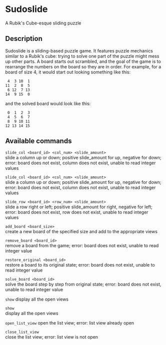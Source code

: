 Sudoslide
===============================

A Rubik's Cube-esque sliding puzzle

Description
-------------------------------
Sudoslide is a sliding-based puzzle game. It features puzzle mechanics similar
to a Rubik's cube: trying to solve one part of the puzzle might mess up other
parts. A board starts out scrambled, and the goal of the game is to rearrange 
the numbers on the board so they are in order. For example, 
for a board of size 4, it would start out looking something like this:  

     4  3 10  1  
    11  2  8  5  
     6 12  7 13  
    14  9 15  0  

and the solved board would look like this:  

     0  1  2  3  
     4  5  6  7  
     8  9 10 11  
    12 13 14 15  

Available commands
-------------------------------
```slide_col <board_id> <col_num> <slide_amount>```  
	slide a column up or 
  down; positive slide_amount for up, negative for down; error: board does not 
  exist, column does not exist, unable to read integer values

```slide_col <board_id> <col_num> <slide_amount>```  
	slide a column up or 
	down; positive slide_amount for up, negative for down; error: board does not 
	exist, column does not exist, unable to read integer values  

```slide_row <board_id> <row_num> <slide_amount>```  
	slide a row right or 
	left; positive slide_amount for right, negative for left; error: board does not 
	exist, row does not exist, unable to read integer values  

```add_board <board_size>```  
	create a new board of the specified size 
	and add to the appropriate views  

```remove_board <board_id>```  
	remove a board from the game; error: board does
	not exist, unable to read integer value  

```restore_original <board_id>```  
	restore a board to its original state;
	error: board does not exist, unable to read integer value  

```solve_board <board_id>```  
	solve the board step by step from original state;
	error: board does not exist, unable to read integer value  

```show```
	display all the open views  

```show```  
	display all the open views  

```open_list_view``` 
	open the list view; error: list view already open  

```close_list_view```  
	close the list view; error: list view is not open  
